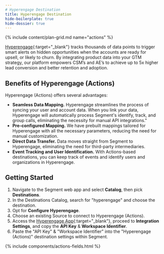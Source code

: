 ```yaml
---
# Hyperengage Destination
title: Hyperengage Destination
hide-boilerplate: true
hide-dossier: true
---
```


<!-- This template is meant for Actions-based destinations that do not have an existing Classic or non-Actions-based version. For Actions Destinations that are a new version of a classic destination, see the doc-template-update.md template. -->

{% include content/plan-grid.md name="actions" %}

<!-- Include a brief description of the destination here, along with a link to your website. -->
<!-- In the section below, explain the value of this actions-based destination. If you don't have a classic version of the destination, remove this section. -->
[Hyperengage](https://hyperengage.io/){:target="_blank"} tracks thousands of data points to trigger smart alerts on hidden opportunities when the accounts are ready for upsell, or likely to churn. By integrating product data into your GTM strategy, our platform empowers CSM’s and AE’s to achieve up to 5x higher lead conversion and better retention and adoption.

## Benefits of Hyperengage (Actions)

Hyperengage (Actions) offers several advantages:

- **Seamless Data Mapping.** Hyperengage streamlines the process of syncing your user and account data. When you link your data, Hyperengage will automatically process Segment's identify, track, and group calls, eliminating the necessity for manual API integrations."
- **Pre-configured Mapping.** We have prebuilt mappings tailored for Hyperengage with all the necessary parameters, reducing the need for manual customization.
- **Direct Data Transfer.** Data moves straight from Segment to Hyperengage, eliminating the need for third-party intermediaries.
- **Event Tracking and User Identification.** With Actions-based destinations, you can keep track of events and identify users and organizations in Hyperengage.

<!-- The section below describes how to activate and set up the destination. Include any additional configuration steps not mentioned. For example, acquiring an API key from your system and any setup steps needed to establish a connection to the destination. -->

## Getting Started

1. Navigate to the Segment web app and select **Catalog**, then pick **Destinations**.
2. In the Destinations Catalog, search for "hyperengage" and choose the destination.
3. Opt for **Configure Hyperengage**.
4. Choose an existing Source to connect to Hyperengage (Actions).
5. Access the [Hyperengage App](https://hyperengage.io/){:target="_blank"}, proceed to **Integration Settings**, and copy the **API Key** & **Workspace Identifier**.
6. Paste the "API Key" & "Workspace Identifier" into the "Hyperengage (Actions)" destination settings within Segment.

<!-- The line below will render a table of connection settings (if they exist), Pre-built Mappings, and potential actions. -->

{% include components/actions-fields.html %}

<!--
Additional Context

Include additional information that you think will be useful to the user here. For information that is specific to an individual mapping, please add that as a comment so that the Segment docs team can include it in the auto-generated content for that mapping.
-->